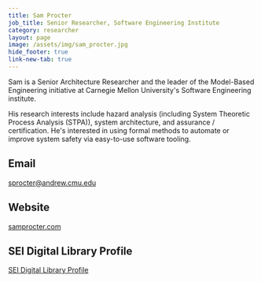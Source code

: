 ```yaml
---
title: Sam Procter
job_title: Senior Researcher, Software Engineering Institute
category: researcher
layout: page
image: /assets/img/sam_procter.jpg
hide_footer: true
link-new-tab: true
---
```


Sam is a Senior Architecture Researcher and the leader of the Model-Based Engineering initiative at Carnegie Mellon University's Software Engineering institute. 

His research interests include hazard analysis (including System Theoretic Process Analysis (STPA)), system architecture, and assurance / certification. He's interested in using formal methods to automate or improve system safety via easy-to-use software tooling. 

## Email ##
[sprocter@andrew.cmu.edu](mailto:sprocter@andrew.cmu.edu)

## Website ##
[samprocter.com](https://samprocter.com/research/)

## SEI Digital Library Profile ##
[SEI Digital Library Profile](https://resources.sei.cmu.edu/library/author.cfm?authorID=506732)